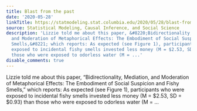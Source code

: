 ```yaml
---
title: Blast from the past
date: '2020-05-28'
linkTitle: https://statmodeling.stat.columbia.edu/2020/05/28/blast-from-the-past/
source: Statistical Modeling, Causal Inference, and Social Science
description: 'Lizzie told me about this paper, &#8220;Bidirectionality, Mediation,
  and Moderation of Metaphorical Effects: The Embodiment of Social Suspicion and Fishy
  Smells,&#8221; which reports: As expected (see Figure 1), participants who were
  exposed to incidental fishy smells invested less money (M = $2.53, SD = $0.93) than
  those who were exposed to odorless water (M = ...'
disable_comments: true
---
```

Lizzie told me about this paper, &#8220;Bidirectionality, Mediation, and Moderation of Metaphorical Effects: The Embodiment of Social Suspicion and Fishy Smells,&#8221; which reports: As expected (see Figure 1), participants who were exposed to incidental fishy smells invested less money (M = $2.53, SD = $0.93) than those who were exposed to odorless water (M = ...